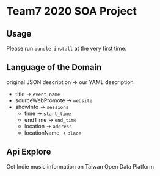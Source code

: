 # Team7 2020 SOA Project

## Usage
Please run `bundle install` at the very first time.

## Language of the Domain
original JSON description -> our YAML description
- title -> `event name`
- sourceWebPromote -> `website`
- showInfo -> `sessions`
    - time -> `start_time`
    - endTime -> `end_time`
    - location -> `address`
    - locationName -> `place`

## Api Explore
Get Indie music information on Taiwan Open Data Platform
